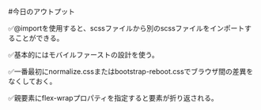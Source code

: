 #今日のアウトプット

✅@importを使用すると、scssファイルから別のscssファイルをインポートすることができる。

✅基本的にはモバイルファーストの設計を使う。

✅一番最初にnormalize.cssまたはbootstrap-reboot.cssでブラウザ間の差異をなくしておく。

✅親要素にflex-wrapプロパティを指定すると要素が折り返される。
